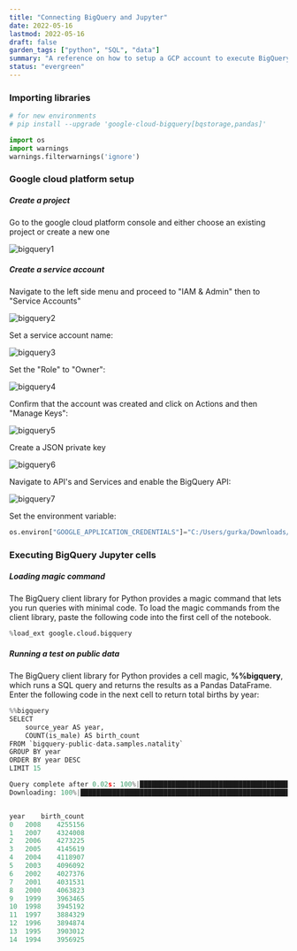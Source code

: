 ```yaml
---
title: "Connecting BigQuery and Jupyter"
date: 2022-05-16
lastmod: 2022-05-16
draft: false
garden_tags: ["python", "SQL", "data"]
summary: "A reference on how to setup a GCP account to execute BigQuery SQL in Jupyter "
status: "evergreen"
---
```


### Importing libraries

```python
# for new environments
# pip install --upgrade 'google-cloud-bigquery[bqstorage,pandas]'

import os
import warnings
warnings.filterwarnings('ignore')
```

### Google cloud platform setup

##### Create a project

Go to the google cloud platform console and either choose an existing project or create a new one

![bigquery1](/bigquery1.png)

##### Create a service account

Navigate to the left side menu and proceed to "IAM & Admin" then to "Service Accounts"

![bigquery2](/bigquery2.png)


Set a service account name:

![bigquery3](/bigquery3.png)


Set the "Role" to "Owner":


![bigquery4](/bigquery4.png)


Confirm that the account was created and click on Actions and then "Manage Keys":


![bigquery5](/bigquery5.png)


Create a JSON private key



![bigquery6](/bigquery6.png)



Navigate to API's and Services and enable the BigQuery API:


![bigquery7](/bigquery7.png)



Set the environment variable:


```python
os.environ["GOOGLE_APPLICATION_CREDENTIALS"]="C:/Users/gurka/Downloads/bigquery_key.json"
```


### Executing BigQuery Jupyter cells


##### Loading magic command


The BigQuery client library for Python provides a magic command that lets you run queries with minimal code. To load the magic commands from the client library, paste the following code into the first cell of the notebook.

```python
%load_ext google.cloud.bigquery
```

##### Running a test on public data

The BigQuery client library for Python provides a cell magic, **%%bigquery**, which runs a SQL query and returns the results as a Pandas DataFrame. Enter the following code in the next cell to return total births by year:


```python
%%bigquery
SELECT
    source_year AS year,
    COUNT(is_male) AS birth_count
FROM `bigquery-public-data.samples.natality`
GROUP BY year
ORDER BY year DESC
LIMIT 15

Query complete after 0.02s: 100%|████████████████████████████████████████████████████| 1/1 [00:00<00:00, 999.12query/s]
Downloading: 100%|███████████████████████████████████████████████████████████████████| 15/15 [00:01<00:00,  9.74rows/s]


year	birth_count
0	2008	4255156
1	2007	4324008
2	2006	4273225
3	2005	4145619
4	2004	4118907
5	2003	4096092
6	2002	4027376
7	2001	4031531
8	2000	4063823
9	1999	3963465
10	1998	3945192
11	1997	3884329
12	1996	3894874
13	1995	3903012
14	1994	3956925
```
